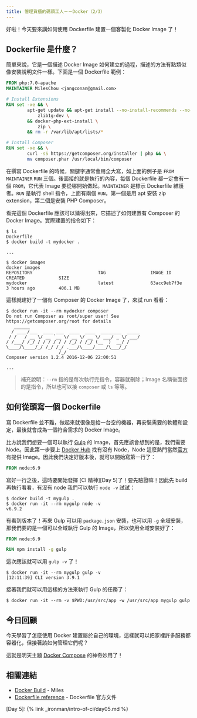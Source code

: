 ```yaml
---
title: 管理貨櫃的碼頭工人－－Docker（2/3） 
---
```


好啦！今天要來講如何使用 Dockerfile 建置一個客製化 Docker Image 了！

## Dockerfile 是什麼？

簡單來說，它是一個描述 Docker Image 如何建立的過程，描述的方法有點類似像安裝說明文件一樣。下面是一個 Dockerfile 範例：

```dockerfile
FROM php:7.0-apache
MAINTAINER MilesChou <jangconan@gmail.com>

# Install Extensions
RUN set -xe && \
        apt-get update && apt-get install --no-install-recommends --no-install-suggests -y \
            zlib1g-dev \
        && docker-php-ext-install \
            zip \
        && rm -r /var/lib/apt/lists/*

# Install Composer
RUN set -xe && \
        curl -sS https://getcomposer.org/installer | php && \
        mv composer.phar /usr/local/bin/composer
```

在撰寫 Dockerfile 的時候，關鍵字通常會用全大寫，如上面的例子是 `FROM` `MAINTAINER` `RUN` 三個。後面接的就是執行的內容，每個 Dockerfile 都一定會有一個 `FROM`，它代表 Image 要從哪開始做起。`MAINTAINER` 是標示 Dockerfile 維護者。`RUN` 是執行 shell 指令，上面有兩個 `RUN`，第一個是用 apt 安裝 zip extension，第二個是安裝 PHP Composer。

看完這個 Dockerfile 應該可以猜得出來，它描述了如何建置有 Composer 的 Docker Image。實際建置的指令如下：

```
$ ls
Dockerfile
$ docker build -t mydocker . 

...

$ docker images
docker images
REPOSITORY                         TAG                 IMAGE ID            CREATED             SIZE
mydocker                           latest              63acc9eb7f3e        3 hours ago         406.1 MB
```

這樣就建好了一個有 Composer 的 Docker Image 了，來試 run 看看：

```
$ docker run -it --rm mydocker composer
Do not run Composer as root/super user! See https://getcomposer.org/root for details
   ______
  / ____/___  ____ ___  ____  ____  ________  _____
 / /   / __ \/ __ `__ \/ __ \/ __ \/ ___/ _ \/ ___/
/ /___/ /_/ / / / / / / /_/ / /_/ (__  )  __/ /
\____/\____/_/ /_/ /_/ .___/\____/____/\___/_/
                    /_/
Composer version 1.2.4 2016-12-06 22:00:51

...
```

> 補充說明：`--rm` 指的是每次執行完指令，容器就刪除；Image 名稱後面接的是指令，所以也可以接 `composer` 或 `ls` 等等。

## 如何從頭寫一個 Dockerfile

寫 Dockerfile 並不難，做起來就很像是給一台空的機器，再安裝需要的軟體和設定，最後就會成為一個符合需求的 Docker Image。

比方說我們想要一個可以執行 [Gulp][] 的 Image，首先應該會想到的是，我們需要 Node。因此第一步要上 [Docker Hub][] 找有沒有 Node，Node 這麼熱門當然[官方][Docker Hub Node]有提供 Image。因此我們決定好版本後，就可以開始寫第一行了：

```dockerfile
FROM node:6.9
```

寫好一行之後，這時要開始發揮 [CI 精神][Day 5]了！要先驗證嘛！因此先 build 再執行看看，有沒有 node 我們可以執行 `node -v` 試試：

```
$ docker build -t mygulp .
$ docker run -it --rm mygulp node -v
v6.9.2
```

有看到版本了！再來 Gulp 可以用 `package.json` 安裝，也可以用 `-g` 全域安裝，那我們要的是一個可以全域執行 Gulp 的 Image，所以使用全域安裝好了：

```dockerfile
FROM node:6.9

RUN npm install -g gulp
```

這次應該就可以用 `gulp -v` 了！

```
$ docker run -it --rm mygulp gulp -v
[12:11:39] CLI version 3.9.1
```

接著我們就可以用這樣的方法來執行 Gulp 的任務了：

```
$ docker run -it --rm -v $PWD:/usr/src/app -w /usr/src/app mygulp gulp
```

## 今日回顧

今天學習了怎麼使用 Docker 建置屬於自己的環境，這樣就可以把家裡許多服務都容器化，但接著該如何管理它們呢？

這就是明天主題 [Docker Compose][] 的神奇妙用了！

## 相關連結

* [Docker Build](https://docs.google.com/presentation/d/1OrcP6FKFpLwmzPhmFH8-O9SHJEyu-_K69tPw2gqqsHs/pub?start=false) - Miles
* [Dockerfile reference](https://docs.docker.com/engine/reference/builder/) - Dockerfile 官方文件

[Gulp]: http://gulpjs.com/
[Docker Hub]: https://hub.docker.com/
[Docker Hub Node]: https://hub.docker.com/_/node/
[Docker Compose]: https://docs.docker.com/compose/

[Day 5]: {% link _ironman/intro-of-ci/day05.md %}
